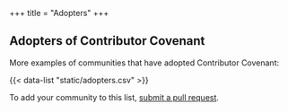 +++
title = "Adopters"
+++

## Adopters of Contributor Covenant

More examples of communities that have adopted Contributor Covenant:

{{< data-list "static/adopters.csv" >}}

To add your community to this list, [submit a pull
request](https://github.com/ContributorCovenant/contributor_covenant/blob/release/README.md#registering-your-community-as-an-adopter "Contributor Covenant source code").
